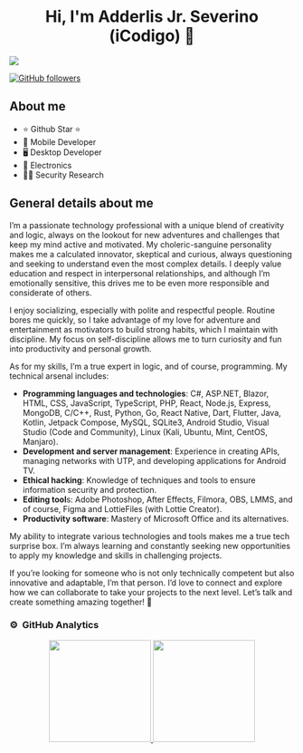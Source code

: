 <div align="center">
<h1 align="center">Hi, I'm Adderlis Jr. Severino (iCodigo) 👋</h1>
</div>
<img src="https://i.ibb.co/rvvjbvb/1719242869797.jpg">

[![GitHub followers](https://img.shields.io/github/followers/iC0d1g0?style=social)](https://github.com/iC0d1g0)

## About me

- ⭐ Github Star ⭐ 
- 📲 Mobile Developer
- 🖥️ Desktop Developer
- 🔌 Electronics
- 👩‍💻 Security Research
  


## General details about me

I’m a passionate technology professional with a unique blend of creativity and logic, always on the lookout for new adventures and challenges that keep my mind active and motivated. My choleric-sanguine personality makes me a calculated innovator, skeptical and curious, always questioning and seeking to understand even the most complex details. I deeply value education and respect in interpersonal relationships, and although I’m emotionally sensitive, this drives me to be even more responsible and considerate of others.

I enjoy socializing, especially with polite and respectful people. Routine bores me quickly, so I take advantage of my love for adventure and entertainment as motivators to build strong habits, which I maintain with discipline. My focus on self-discipline allows me to turn curiosity and fun into productivity and personal growth.

As for my skills, I’m a true expert in logic,  and of course, programming. My technical arsenal includes:

- **Programming languages and technologies**: C#, ASP.NET, Blazor, HTML, CSS, JavaScript, TypeScript, PHP, React, Node.js, Express, MongoDB, C/C++, Rust, Python, Go, React Native, Dart, Flutter, Java, Kotlin, Jetpack Compose, MySQL, SQLite3, Android Studio, Visual Studio (Code and Community), Linux (Kali, Ubuntu, Mint, CentOS, Manjaro).
- **Development and server management**: Experience in creating APIs, managing networks with UTP, and developing applications for Android TV.
- **Ethical hacking**: Knowledge of techniques and tools to ensure information security and protection.
- **Editing tool**s: Adobe Photoshop, After Effects, Filmora, OBS, LMMS, and of course, Figma and LottieFiles (with Lottie Creator).
- **Productivity software**: Mastery of Microsoft Office and its alternatives.

My ability to integrate various technologies and tools makes me a true tech surprise box. I’m always learning and constantly seeking new opportunities to apply my knowledge and skills in challenging projects.

If you’re looking for someone who is not only technically competent but also innovative and adaptable, I’m that person. I’d love to connect and explore how we can collaborate to take your projects to the next level. Let’s talk and create something amazing together! 🚀


### ⚙️ &nbsp;GitHub Analytics

<p align="center">
<a href="https://github.com/iC0d1g0">
  <img height="180em" src="https://github-readme-stats-eight-theta.vercel.app/api?username=iC0d1g0&show_icons=true&theme=algolia&include_all_commits=true&count_private=true"/>
  <img height="180em" src="https://github-readme-stats-eight-theta.vercel.app/api/top-langs/?username=ArisGuimera&layout=compact&langs_count=8&theme=algolia"/>
</a>
</p>
